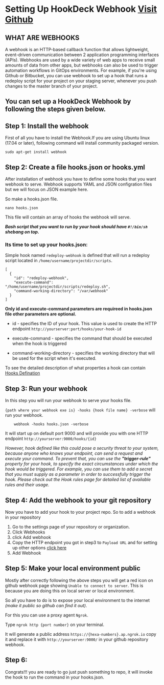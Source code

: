 # Setting Up HookDeck Webhook [Visit Github](https://github.com/adnanh/webhook)
## WHAT ARE WEBHOOKS
A webhook is an HTTP-based callback function that allows lightweight, event-driven communication between 2 application programming interfaces (APIs). Webhooks are used by a wide variety of web apps to receive small amounts of data from other apps, but webhooks can also be used to trigger automation workflows in GitOps environments. For example, if you're using Github or Bitbucket, you can use webhook to set up a hook that runs a redeploy script for your project on your staging server, whenever you push changes to the master branch of your project.
## You can set up a HookDeck Webhook by following the steps given below.

## Step 1: Install the webhook
First of all you have to install the Webhook.If you are using Ubuntu linux (17.04 or later), following command will install community packaged version.

```    
sudo apt-get install webhook
```

## Step 2: Create a file hooks.json or hooks.yml
After installation of webhook you have to define some hooks that you want webhook to serve. Webhook supports YAML and JSON configration files but we will focus on JSON example here. 

So make a hooks.json file.
```
nano hooks.json
```
This file will contain an array of hooks the webhook will serve.

***Bash script that you want to run by your hook should have  `#!/bin/sh`  shebang on top.***

### Its time to set up your hooks.json: 

Simple hook named `redeploy-webhook` is defined that will run a redeploy script located in `/home/username/projectdir/scripts`.
```
[
  {
    "id": "redeploy-webhook",
    "execute-command": "/home/username/projectdir/scripts/redeploy.sh",
    "command-working-directory": "/var/webhook"
  }
]
```
**Only id and execute-command parameters are requireed in hooks.json file other parameters are optional.**

- id - specifies the ID of your hook. This value is used to create the HTTP endpoint `http://yourserver:port/hooks/your-hook-id`

- execute-command - specifies the command that should be executed when the hook is triggered

- command-working-directory - specifies the working directory that will be used for the script when it's executed.

To see the detailed description of what properties a hook can contain [Hooks Defination](https://github.com/adnanh/webhook/blob/master/docs/Hook-Definition.md)


## Step 3: Run your webhook
In this step you will run your webhook to serve your hooks file.

`{path where your webhook exe is} -hooks {hook file name} -verbose` will run your webhook.
```
    webhook -hooks hooks.json -verbose
```	
It will start up on default port 9000 and will provide you with one HTTP endpoint `http://yourserver:9000/hooks/{id}`

*However, hook defined like this could pose a security threat to your system, because anyone who knows your endpoint, can send a request and execute your command. To prevent that, you can use the **"trigger-rule"** property for your hook, to specify the exact circumstances under which the hook would be triggered. For example, you can use them to add a secret that you must supply as a parameter in order to successfully trigger the hook. Please check out the Hook rules page for detailed list of available rules and their usage.*

## Step 4: Add the webhook to your git repository
Now you have to add your hook to your project repo. So to add a webhook in your repository
1. Go to the settings page of your repository or organization.
2. Click Webhooks
3. click Add webhook
4. Copy the HTTP endpoint you got in step3 to `Payload URL` and for setting up other options [click here](https://docs.github.com/en/developers/webhooks-and-events/webhooks/creating-webhooks)
5. Add Webhook
## Step 5: Make your local environment public
Mostly after correctly following the above steps you will get a red icon on github webhook page showing `Unable to connect to server`. This is because you are doing this on local server or local environment.

So all you have to do is to expose your local environment to the internet *(make it public so github can find it out)*. 

For this you can use a proxy agent `Ngrok`.

Type `ngrok http {port number}` on your terminal.

It will generate a public address `https://{hexa-numbers}.ap.ngrok.io` copy it and replace it with `http://yourserver:9000/` in your github repository webhook.

## Step 6:
Congrats!!! you are ready to go just push something to repo, it will invoke the hook to run the command in your hooks.json.

